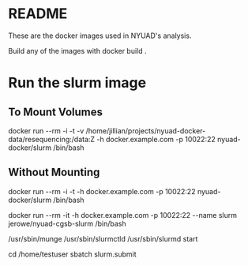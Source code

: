 # README

These are the docker images used in NYUAD's analysis.

Build any of the images with docker build .

# Run the slurm image

## To Mount Volumes
docker run --rm -i -t -v /home/jillian/projects/nyuad-docker-data/resequencing:/data:Z -h docker.example.com -p 10022:22 nyuad-docker/slurm /bin/bash

## Without Mounting

docker run --rm -i -t -h docker.example.com -p 10022:22 nyuad-docker/slurm /bin/bash

docker run --rm -it -h docker.example.com -p 10022:22 --name slurm jerowe/nyuad-cgsb-slurm /bin/bash

/usr/sbin/munge
/usr/sbin/slurmctld
/usr/sbin/slurmd start

cd /home/testuser
sbatch slurm.submit
